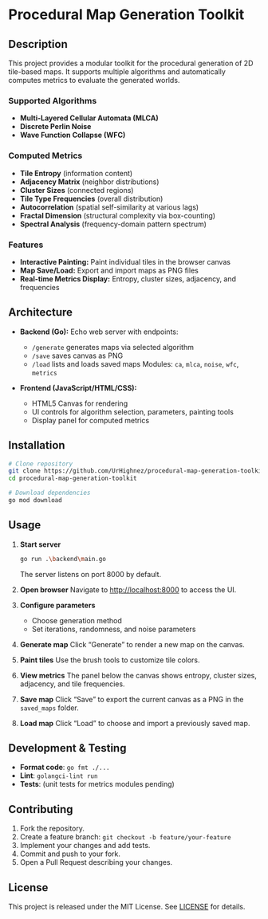 # Procedural Map Generation Toolkit

## Description

This project provides a modular toolkit for the procedural generation of 2D tile-based maps. It supports multiple
algorithms and automatically computes metrics to evaluate the generated worlds.

### Supported Algorithms

* **Multi-Layered Cellular Automata (MLCA)**
* **Discrete Perlin Noise**
* **Wave Function Collapse (WFC)**

### Computed Metrics

* **Tile Entropy** (information content)
* **Adjacency Matrix** (neighbor distributions)
* **Cluster Sizes** (connected regions)
* **Tile Type Frequencies** (overall distribution)
* **Autocorrelation** (spatial self-similarity at various lags)
* **Fractal Dimension** (structural complexity via box-counting)
* **Spectral Analysis** (frequency-domain pattern spectrum)

### Features

* **Interactive Painting:** Paint individual tiles in the browser canvas
* **Map Save/Load:** Export and import maps as PNG files
* **Real-time Metrics Display:** Entropy, cluster sizes, adjacency, and frequencies

## Architecture

* **Backend (Go):** Echo web server with endpoints:

    * `/generate` generates maps via selected algorithm
    * `/save` saves canvas as PNG
    * `/load` lists and loads saved maps
      Modules: `ca`, `mlca`, `noise`, `wfc`, `metrics`
* **Frontend (JavaScript/HTML/CSS):**

    * HTML5 Canvas for rendering
    * UI controls for algorithm selection, parameters, painting tools
    * Display panel for computed metrics

## Installation

```bash
# Clone repository
git clone https://github.com/UrHighnez/procedural-map-generation-toolkit.git
cd procedural-map-generation-toolkit

# Download dependencies
go mod download
```

## Usage

1. **Start server**

   ```bash
   go run .\backend\main.go
   ```

   The server listens on port 8000 by default.

2. **Open browser**
   Navigate to [http://localhost:8000](http://localhost:8000) to access the UI.

3. **Configure parameters**

    * Choose generation method
    * Set iterations, randomness, and noise parameters

4. **Generate map**
   Click “Generate” to render a new map on the canvas.

5. **Paint tiles**
   Use the brush tools to customize tile colors.

6. **View metrics**
   The panel below the canvas shows entropy, cluster sizes, adjacency, and tile frequencies.

7. **Save map**
   Click “Save” to export the current canvas as a PNG in the `saved_maps` folder.

8. **Load map**
   Click “Load” to choose and import a previously saved map.

## Development & Testing

* **Format code**: `go fmt ./...`
* **Lint**: `golangci-lint run`
* **Tests**: (unit tests for metrics modules pending)

## Contributing

1. Fork the repository.
2. Create a feature branch: `git checkout -b feature/your-feature`
3. Implement your changes and add tests.
4. Commit and push to your fork.
5. Open a Pull Request describing your changes.

## License

This project is released under the MIT License. See [LICENSE](LICENSE) for details.
